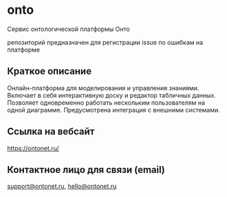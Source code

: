 # onto
Сервис онтологической платформы Онто

репозиторий предназначен для регистрации issue по ошибкам на платформе

## Краткое описание
Онлайн-платформа для моделирования и управления знаниями. Включает в себя интерактивную доску и редактор табличных данных. Позволяет одновременно работать нескольким пользователям на одной диаграмме. Предусмотрена интеграция с внешними системами. 

## Ссылка на вебсайт
https://ontonet.ru/

## Контактное лицо для связи (email)
support@ontonet.ru, hello@ontonet.ru
